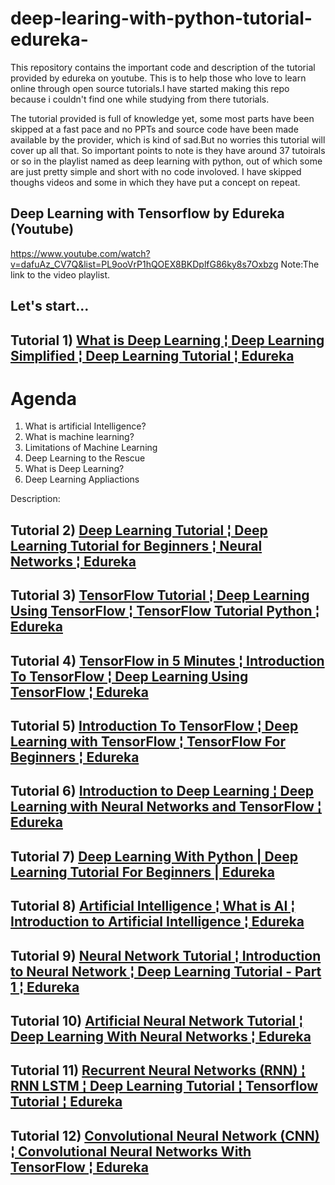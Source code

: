 # deep-learing-with-python-tutorial-edureka-
This repository contains the important code and description of the tutorial provided by edureka on youtube. This is to help those who love to learn online through open source tutorials.I have started making this repo because i couldn't find one while studying from there tutorials.

The tutorial provided is full of knowledge yet, some most parts have been skipped at a fast pace and no PPTs and source code have been made available by the provider, which is kind of sad.But no worries this tutorial will cover up all that.
So important points to note is they have around 37 tutoirals or so in the playlist named as deep learning with python, out of which some are just pretty simple and short with no code involoved. I have skipped thoughs videos and some in which they have put a concept on repeat.

## Deep Learning with Tensorflow by Edureka (Youtube)
https://www.youtube.com/watch?v=dafuAz_CV7Q&list=PL9ooVrP1hQOEX8BKDplfG86ky8s7Oxbzg
Note:The link to the video playlist.

## Let's start...

## Tutorial 1) [What is Deep Learning ¦ Deep Learning Simplified ¦ Deep Learning Tutorial ¦ Edureka](https://youtu.be/dafuAz_CV7Q?list=PL9ooVrP1hQOEX8BKDplfG86ky8s7Oxbzg)
# Agenda
1) What is artificial Intelligence?
2) What is machine learning?
3) Limitations of Machine Learning
4) Deep Learning to the Rescue 
5) What is Deep Learning?
6) Deep Learning Appliactions


Description:

## Tutorial 2) [Deep Learning Tutorial ¦ Deep Learning Tutorial for Beginners ¦ Neural Networks ¦ Edureka](https://www.youtube.com/watch?v=nl_4WFHQ4LU&list=PL9ooVrP1hQOEX8BKDplfG86ky8s7Oxbzg&index=2)
## Tutorial 3) [TensorFlow Tutorial ¦ Deep Learning Using TensorFlow ¦ TensorFlow Tutorial Python ¦ Edureka](https://www.youtube.com/watch?v=yX8KuPZCAMo&list=PL9ooVrP1hQOEX8BKDplfG86ky8s7Oxbzg&index=3)

## Tutorial 4) [TensorFlow in 5 Minutes ¦ Introduction To TensorFlow ¦ Deep Learning Using TensorFlow ¦ Edureka](https://www.youtube.com/watch?v=eGjDYm86H_E&list=PL9ooVrP1hQOEX8BKDplfG86ky8s7Oxbzg&index=4)

## Tutorial 5) [Introduction To TensorFlow ¦ Deep Learning with TensorFlow ¦ TensorFlow For Beginners ¦ Edureka](https://www.youtube.com/watch?v=Yf-grlh-moY&list=PL9ooVrP1hQOEX8BKDplfG86ky8s7Oxbzg&index=5)

## Tutorial 6) [Introduction to Deep Learning ¦ Deep Learning with Neural Networks and TensorFlow ¦ Edureka](https://www.youtube.com/watch?v=EHV6kZJN5JQ&list=PL9ooVrP1hQOEX8BKDplfG86ky8s7Oxbzg&index=6)

## Tutorial 7) [Deep Learning With Python | Deep Learning Tutorial For Beginners | Edureka](https://www.youtube.com/watch?v=X-FKcenZ-jo&list=PL9ooVrP1hQOEX8BKDplfG86ky8s7Oxbzg&index=7)

## Tutorial 8) [Artificial Intelligence ¦ What is AI ¦ Introduction to Artificial Intelligence ¦ Edureka](https://www.youtube.com/watch?v=4jmsHaJ7xEA&list=PL9ooVrP1hQOEX8BKDplfG86ky8s7Oxbzg&index=8)

## Tutorial 9) [Neural Network Tutorial ¦ Introduction to Neural Network ¦ Deep Learning Tutorial - Part 1 ¦ Edureka](https://www.youtube.com/watch?v=WLxI4D01nj8&list=PL9ooVrP1hQOEX8BKDplfG86ky8s7Oxbzg&index=9)

## Tutorial 10) [Artificial Neural Network Tutorial ¦ Deep Learning With Neural Networks ¦ Edureka](https://www.youtube.com/watch?v=fv6Qll3laUU&list=PL9ooVrP1hQOEX8BKDplfG86ky8s7Oxbzg&index=10)

## Tutorial 11) [Recurrent Neural Networks (RNN) ¦ RNN LSTM ¦ Deep Learning Tutorial ¦ Tensorflow Tutorial ¦ Edureka](https://www.youtube.com/watch?v=y7qrilE-Zlc&list=PL9ooVrP1hQOEX8BKDplfG86ky8s7Oxbzg&index=11)

## Tutorial 12) [Convolutional Neural Network (CNN) ¦ Convolutional Neural Networks With TensorFlow ¦ Edureka](https://www.youtube.com/watch?v=umGJ30-15_A&list=PL9ooVrP1hQOEX8BKDplfG86ky8s7Oxbzg&index=12)


